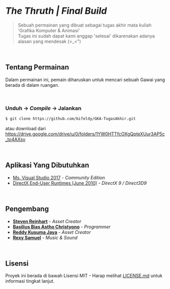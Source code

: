 # *The Thruth | Final Build*

> Sebuah permainan yang dibuat sebagai tugas akhir mata kuliah 'Grafika Komputer & Animasi' <br />
> Tugas ini sudah dapat kami anggap 'selesai' dikarenakan adanya alasan yang mendesak (>_<")

<br />

## Tentang Permainan

Dalam permainan ini, pemain diharuskan untuk mencari sebuah Gawai yang berada di dalam ruangan.

<br />

### Unduh -> *Compile* -> Jalankan

```sh
$ git clone https://github.com/bifeldy/GKA-TugasAkhir.git
```
atau download dari https://drive.google.com/drive/u/0/folders/1YW0HTTfcOXgQpteXUur3AP5c_to4AXsv

<br />

## Aplikasi Yang Dibutuhkan

* [Ms. Visual Studio 2017](https://visualstudio.microsoft.com/downloads/) - *Community Edition*
* [DirectX End-User Runtimes (June 2010)](https://www.microsoft.com/en-us/download/details.aspx?id=8109) - *DirectX 9 / Direct3D9*

<br />

## Pengembang

* [**Steven Reinhart**](https://www.FaceBook.com/Steven.Kam.73) - *Asset Creator*
* [**Basilius Bias Astho Christyono**](https://www.FaceBook.com/Bifeldy) - *Programmer*
* [**Reddy Kusuma Jaya**](https://www.FaceBook.com/Reddy.KusumaJaya) - *Asset Creator*
* [**Rexy Samuel**](https://www.FaceBook.com/Reximug) - *Music & Sound*

<br />

## Lisensi

Proyek ini berada di bawah Lisensi MIT - Harap melihat [LICENSE.md](LICENSE.md) untuk informasi tingkat lanjut.

